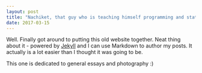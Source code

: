 ```yaml
---
layout: post
title: "Nachiket, that guy who is teaching himself programming and statistics to be a data scientist, Launches Site"
date: 2017-03-15
---
```


Well. Finally got around to putting this old website together. Neat thing about it - powered by [Jekyll](http://jekyllrb.com) and I can use Markdown to author my posts. It actually is a lot easier than I thought it was going to be.

This one is dedicated to general essays and photography :)
